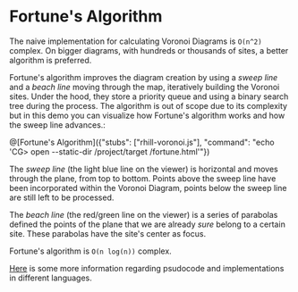 # Fortune's Algorithm

The naive implementation for calculating Voronoi Diagrams is `O(n^2)` complex. On bigger diagrams, with hundreds or thousands of sites, a better algorithm is preferred.

Fortune's algorithm improves the diagram creation by using a _sweep line_ and a _beach line_ moving through the map, iteratively building the Voronoi sites. Under the hood, they store a priority queue and using a binary search tree during the process.
The algorithm is out of scope due to its complexity but in this demo you can visualize how Fortune's algorithm works and how the sweep line advances.:

@[Fortune's Algorithm]({"stubs": ["rhill-voronoi.js"], "command": "echo 'CG> open --static-dir /project/target /fortune.html'"})

The *sweep line* (the light blue line on the viewer) is horizontal and moves through the plane, from top to bottom. Points above the sweep line have been incorporated within the Voronoi Diagram, points below the sweep line are still left to be processed.

The *beach line* (the red/green line on the viewer) is a series of parabolas defined the points of the plane that we are already *sure* belong to a certain site. These parabolas have the site's center as focus.

Fortune's algorithm is `O(n log(n))` complex.

[Here](https://en.wikipedia.org/wiki/Fortune%27s_algorithm) is some more information regarding psudocode and implementations in different languages.
